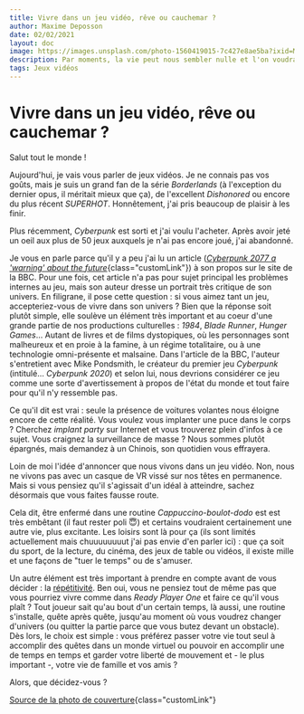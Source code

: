 ```yaml
---
title: Vivre dans un jeu vidéo, rêve ou cauchemar ?
author: Maxime Deposson
date: 02/02/2021
layout: doc
image: https://images.unsplash.com/photo-1560419015-7c427e8ae5ba?ixid=MXwxMjA3fDB8MHxwaG90by1wYWdlfHx8fGVufDB8fHw%3D&ixlib=rb-1.2.1&auto=format&fit=crop&w=1350&q=80
description: Par moments, la vie peut nous sembler nulle et l'on voudrait du changement. Certains peuvent alors penser qu'il serait sympa de pouvoir vivre dans un jeu vidéo. Mais est-ce vraiment la panacée ?
tags: Jeux vidéos
---
```


# Vivre dans un jeu vidéo, rêve ou cauchemar ?
<postDate :creationDate="$frontmatter.date" :updateDate="$frontmatter.updateDate" />

Salut tout le monde !

Aujourd'hui, je vais vous parler de jeux vidéos. Je ne connais pas vos goûts, mais je suis un grand fan de la série _Borderlands_ (à l'exception du dernier opus, il méritait mieux que ça), de l'excellent _Dishonored_ ou encore du plus récent _SUPERHOT_. Honnêtement, j'ai pris beaucoup de plaisir à les finir.

Plus récemment, _Cyberpunk_ est sorti et j'ai voulu l'acheter. Après avoir jeté un oeil aux plus de 50 jeux auxquels je n'ai pas encore joué, j'ai abandonné.

Je vous en parle parce qu'il y a peu j'ai lu un article ([_Cyberpunk 2077 a 'warning' about the future_](https://www.bbc.com/news/newsbeat-55247702){class="customLink"}) à son propos sur le site de la BBC. Pour une fois, cet article n'a pas pour sujet principal les problèmes internes au jeu, mais son auteur dresse un portrait très critique de son univers. En filigrane, il pose cette question : si vous aimez tant un jeu, accepteriez-vous de vivre dans son univers ? Bien que la réponse soit plutôt simple, elle soulève un élément très important et au coeur d'une grande partie de nos productions culturelles : _1984_, _Blade Runner_, _Hunger Games_... Autant de livres et de films dystopiques, où les personnages sont malheureux et en proie à la famine, à un régime totalitaire, ou à une technologie omni-présente et malsaine. Dans l'article de la BBC, l'auteur s'entretient avec Mike Pondsmith, le créateur du premier jeu _Cyberpunk_ (intitulé... _Cyberpunk 2020_) et selon lui, nous devrions considérer ce jeu comme une sorte d'avertissement à propos de l'état du monde et tout faire pour qu'il n'y ressemble pas.

Ce qu'il dit est vrai : seule la présence de voitures volantes nous éloigne encore de cette réalité. Vous voulez vous implanter une puce dans le corps ? Cherchez _implant party_ sur Internet et vous trouverez plein d'infos à ce sujet. Vous craignez la surveillance de masse ? Nous sommes plutôt épargnés, mais demandez à un Chinois, son quotidien vous effrayera.

Loin de moi l'idée d'annoncer que nous vivons dans un jeu vidéo. Non, nous ne vivons pas avec un casque de VR vissé sur nos têtes en permanence. Mais si vous pensiez qu'il s'agissait d'un idéal à atteindre, sachez désormais que vous faites fausse route.

Cela dit, être enfermé dans une routine _Cappuccino-boulot-dodo_ est est très embêtant (il faut rester poli :innocent:) et certains voudraient certainement une autre vie, plus excitante. Les loisirs sont là pour ça (ils sont limités actuellement mais chuuuuuuuut j'ai pas envie d'en parler ici) : que ça soit du sport, de la lecture, du cinéma, des jeux de table ou vidéos, il existe mille et une façons de "tuer le temps" ou de s'amuser.

Un autre élément est très important à prendre en compte avant de vous décider : la <u>répétitivité</u>. Ben oui, vous ne pensiez tout de même pas que vous pourriez vivre comme dans _Ready Player One_ et faire ce qu'il vous plaît ? Tout joueur sait qu'au bout d'un certain temps, là aussi, une routine s'installe, quête après quête, jusqu'au moment où vous voudrez changer d'univers (ou quitter la partie parce que vous butez devant un obstacle). Dès lors, le choix est simple : vous préférez passer votre vie tout seul à accomplir des quêtes dans un monde virtuel ou pouvoir en accomplir une de temps en temps et garder votre liberté de mouvement et - le plus important -, votre vie de famille et vos amis ?

Alors, que décidez-vous ?

[Source de la photo de couverture](https://unsplash.com/photos/6ou8gWpS9ns){class="customLink"}
